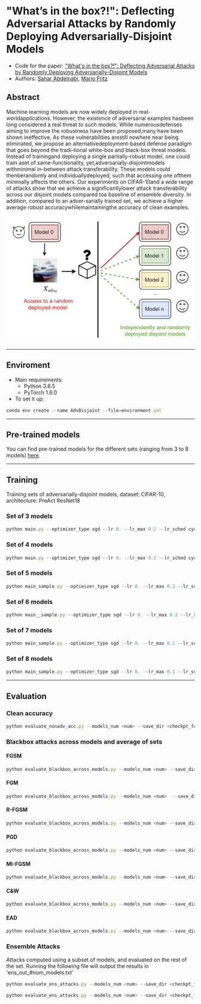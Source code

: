 # "What’s in the box?!": Deflecting Adversarial Attacks by Randomly Deploying Adversarially-Disjoint Models #
- Code for the paper: ["What's in the box?!": Deflecting Adversarial Attacks by Randomly Deploying Adversarially-Disjoint Models](https://arxiv.org/pdf/2102.05104.pdf) 
- Authors: [Sahar Abdelnabi](https://scholar.google.de/citations?user=QEiYbDYAAAAJ&hl=en), [Mario Fritz](https://cispa.saarland/group/fritz/)

## Abstract ## 
Machine learning models are now widely deployed in real-worldapplications. However, the existence of adversarial examples hasbeen long considered a real threat to such models. While numerousdefenses aiming to improve the robustness have been proposed,many have been shown ineffective. As these vulnerabilities arestill nowhere near being eliminated, we propose an alternativedeployment-based defense paradigm that goes beyond the tradi-tional white-box and black-box threat models. Instead of trainingand deploying a single partially-robust model, one could train aset of same-functionality, yet,adversarially-disjointmodels withminimal in-between attack transferability. These models could thenberandomly and individuallydeployed, such that accessing one ofthem minimally affects the others. Our experiments on CIFAR-10and a wide range of attacks show that we achieve a significantlylower attack transferability across our disjoint models compared toa baseline of ensemble diversity. In addition, compared to an adver-sarially trained set, we achieve a higher average robust accuracywhilemaintainingthe accuracy of clean examples.

<p align="center">
<img src="https://github.com/S-Abdelnabi/AdversariallyDisjoint/blob/main/teaser.PNG" width="600">
</p>

- - -

## Enviroment ##
- Main requirements:
	- Python 3.8.5
	- PyTorch 1.6.0
- To set it up: 
```javascript
conda env create --name AdvDisjoint --file=environment.yml
```
- - -
## Pre-trained models ##

You can find pre-trained models for the different sets (ranging from 3 to 8 models) [here](https://oc.cs.uni-saarland.de/owncloud/index.php/s/LSfHBZfxozQAWAm).

- - -

## Training ##
Training sets of adversarially-disjoint models, dataset: CIFAR-10, architecture:  PreAct ResNet18

### Set of 3 models ###
```javascript
python main.py --optimizer_type sgd --lr 0. --lr_max 0.2 --lr_sched cycle --epochs 76 --models_num 3 --seed 1002 --tranfser_check_interval 4 --attack_type_check pgd --include_gradient_angle 1 --gradient_weight 0.4 --start_gradient_loss 0 --end_gradient_loss 5 --include_transfer_loss 1 --start_transfer_loss 1 --include_transfer_sgn_loss 1 --transfer_loss_weight 0.5 --start_transfer_sgn_loss 2 --transfer_loss_sgn_weight 0.4 --fgm_epsilon_training 6 --arch resnet18 --batch_size 120
```
### Set of 4 models ###
```javascript
python main.py --optimizer_type sgd --lr 0. --lr_max 0.2 --lr_sched cycle --epochs 76 --models_num 4 --seed 1002 --tranfser_check_interval 4 --attack_type_check pgd --include_gradient_angle 1 --gradient_weight 0.4 --start_gradient_loss 0 --end_gradient_loss 5 --include_transfer_loss 1 --start_transfer_loss 1 --include_transfer_sgn_loss 1 --transfer_loss_weight 0.5 --start_transfer_sgn_loss 2 --transfer_loss_sgn_weight 0.4 --fgm_epsilon_training 6 --arch resnet18 --batch_size 106
```
### Set of 5 models ###
```javascript
python main_sample.py --optimizer_type sgd --lr 0. --lr_max 0.2 --lr_sched cycle --epochs 100 --models_num 5 --seed 1002 --tranfser_check_interval 4 --attack_type_check pgd --include_gradient_angle 1 --gradient_weight 0.4 --start_gradient_loss 0 --end_gradient_loss 5 --include_transfer_loss 1 --start_transfer_loss 0 --include_transfer_sgn_loss 1 --transfer_loss_weight 0.8 --start_transfer_sgn_loss 0 --transfer_loss_sgn_weight 0.8 --fgm_epsilon_training 6 --arch resnet18 --batch_size 106
```
### Set of 6 models ###
```javascript
python main__sample.py --optimizer_type sgd --lr 0. --lr_max 0.2 --lr_sched cycle --epochs 120 --models_num 6 --seed 1002 --tranfser_check_interval 4 --attack_type_check pgd --include_gradient_angle 1 --gradient_weight 0.4 --start_gradient_loss 0 --end_gradient_loss 5 --include_transfer_loss 1 --start_transfer_loss 0 --include_transfer_sgn_loss 1 --transfer_loss_weight 0.8 --start_transfer_sgn_loss 0 --transfer_loss_sgn_weight 0.8 --fgm_epsilon_training 6 --arch resnet18 --batch_size 106 
```
### Set of 7 models ###
```javascript
python main_sample.py --optimizer_type sgd --lr 0. --lr_max 0.1 --lr_sched cycle --epochs 120 --up_epochs 30 --down_epochs 90 --models_num 7 --seed 1002 --tranfser_check_interval 4 --attack_type_check pgd --include_gradient_angle 1 --gradient_weight 0.4 --start_gradient_loss 0 --end_gradient_loss 5 --include_transfer_loss 1 --start_transfer_loss 0 --include_transfer_sgn_loss 1 --transfer_loss_weight 0.8 --start_transfer_sgn_loss 0 --transfer_loss_sgn_weight 0.8 --fgm_epsilon_training 6 --arch resnet18 --batch_size 90
```
### Set of 8 models ###
```javascript
python main_sample.py --optimizer_type sgd --lr 0. --lr_max 0.1 --lr_sched cycle --epochs 120 --up_epochs 30 --down_epochs 90 --models_num 8 --seed 1002 --tranfser_check_interval 4 --attack_type_check pgd --include_gradient_angle 1 --gradient_weight 0.4 --start_gradient_loss 0 --end_gradient_loss 5 --include_transfer_loss 1 --start_transfer_loss 0 --include_transfer_sgn_loss 1 --transfer_loss_weight 0.8 --start_transfer_sgn_loss 0 --transfer_loss_sgn_weight 0.8 --fgm_epsilon_training 6 --arch resnet18 --batch_size 75 
```
- - -
## Evaluation ##

### Clean accuracy ###
```javascript
python evaluate_nonadv_acc.py --models_num <num> --save_dir <checkpt_folder>  --arch resnet18 --batch_size 128 --checkpt _best
```

### Blackbox attacks across models and average of sets ###
#### FGSM ####
```javascript
python evaluate_blackbox_across_models.py --models_num <num> --save_dir <checkpt_folder> --attack_type fgsm --epsilon 0.031 --arch resnet18 --batch_size 128 --checkpt _best
```
#### FGM ####
```javascript
python evaluate_blackbox_across_models.py --models_num <num>  --save_dir <checkpt_folder> --attack_type fgm --epsilon 1 --arch resnet18 --batch_size 128 --checkpt _best
```
#### R-FGSM ####
```javascript
python evaluate_blackbox_across_models.py --models_num <num> --save_dir <checkpt_folder> --attack_type rfgsm --epsilon 0.031 --arch resnet18 --batch_size 128 --checkpt _best
```
#### PGD ####
```javascript
python evaluate_blackbox_across_models.py --models_num <num> --save_dir <checkpt_folder> --attack_type pgd --epsilon 0.031 --alpha 0.0078 --bim_itrs <iters> --arch resnet18 --batch_size 128 --checkpt _best
```
#### MI-FGSM ####
```javascript
python evaluate_blackbox_across_models.py --models_num <num> --save_dir <checkpt_folder> --attack_type mifgsm --epsilon 0.031 --alpha 0.0031 --mi_itrs 20 --arch resnet18 --batch_size 128 --checkpt _best
```
#### C&W ####
```javascript
python evaluate_blackbox_across_models.py --models_num <num> --save_dir <checkpt_folder> --attack_type cw --cw_c 1.0 --arch resnet18 --batch_size 128 --checkpt _best --cw_conf <conf>
```
#### EAD ####
```javascript
python evaluate_blackbox_across_models.py --models_num <num> --save_dir <checkpt_folder> --attack_type ead --arch resnet18 --batch_size 128 --checkpt _best --ead_conf <conf> 
```
### Ensemble Attacks ###
Attacks computed using a subset of models, and evaluated on the rest of the set. Running the following file will output the results in 'ens_out_#num_models.txt'

```javascript
python evaluate_ens_attacks.py --models_num <num> --save_dir <checkpt_folder> --attack_type fgsm --epsilon 0.031 --batch_size 128 --checkpt _best
```

```javascript
python evaluate_ens_attacks.py --models_num <num> --save_dir <checkpt_folder>  --attack_type pgd --epsilon 0.031 --alpha 0.0078 --bim_itrs 20 --arch resnet18 --batch_size 128 --checkpt _best
```


